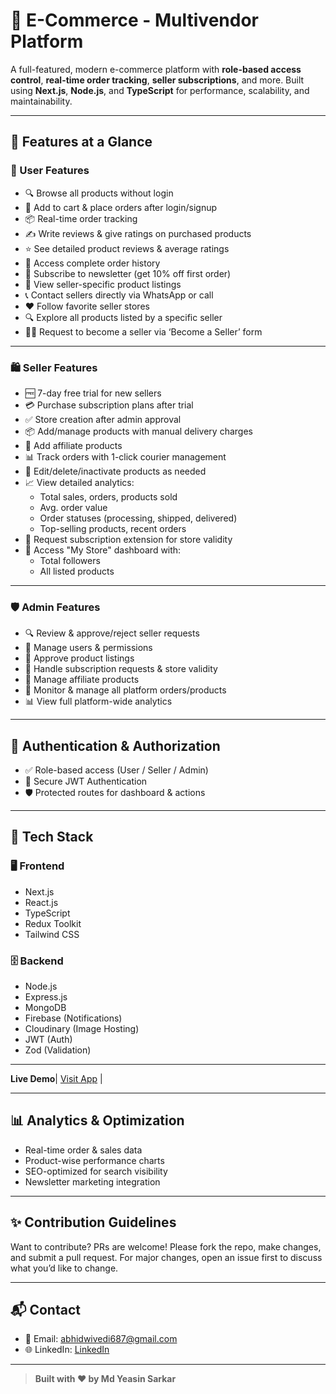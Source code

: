 # 🛒 E-Commerce - Multivendor Platform

A full-featured, modern e-commerce platform with **role-based access control**, **real-time order tracking**, **seller subscriptions**, and more. Built using **Next.js**, **Node.js**, and **TypeScript** for performance, scalability, and maintainability.

---

## 🚀 Features at a Glance

### 👤 User Features

- 🔍 Browse all products without login
- 🛒 Add to cart & place orders after login/signup
- 📦 Real-time order tracking
- ✍️ Write reviews & give ratings on purchased products
- ⭐ See detailed product reviews & average ratings
- 📜 Access complete order history
- 💌 Subscribe to newsletter (get 10% off first order)
- 🏪 View seller-specific product listings
- 📞 Contact sellers directly via WhatsApp or call
- ❤️ Follow favorite seller stores
- 🔍 Explore all products listed by a specific seller
- 🧑‍💼 Request to become a seller via ‘Become a Seller’ form

---

### 🛍️ Seller Features

- 🆓 7-day free trial for new sellers
- 💳 Purchase subscription plans after trial
- ✅ Store creation after admin approval
- 📦 Add/manage products with manual delivery charges
- 🔗 Add affiliate products
- 📊 Track orders with 1-click courier management
- 📝 Edit/delete/inactivate products as needed
- 📈 View detailed analytics:
  - Total sales, orders, products sold
  - Avg. order value
  - Order statuses (processing, shipped, delivered)
  - Top-selling products, recent orders
- 📅 Request subscription extension for store validity
- 🏪 Access "My Store" dashboard with:
  - Total followers
  - All listed products

---

### 🛡️ Admin Features

- 🔍 Review & approve/reject seller requests
- 👥 Manage users & permissions
- 🛒 Approve product listings
- 💼 Handle subscription requests & store validity
- 🔗 Manage affiliate products
- 🧾 Monitor & manage all platform orders/products
- 📊 View full platform-wide analytics

---

## 🔐 Authentication & Authorization

- ✅ Role-based access (User / Seller / Admin)
- 🔐 Secure JWT Authentication
- 🛡️ Protected routes for dashboard & actions

---

## 🧰 Tech Stack

### 🖥️ Frontend

- Next.js
- React.js
- TypeScript
- Redux Toolkit
- Tailwind CSS

### 🗄️ Backend

- Node.js
- Express.js
- MongoDB
- Firebase (Notifications)
- Cloudinary (Image Hosting)
- JWT (Auth)
- Zod (Validation)

---

**Live Demo**| [Visit App](https://api.studentmall.com) |

---

## 📊 Analytics & Optimization

- Real-time order & sales data
- Product-wise performance charts
- SEO-optimized for search visibility
- Newsletter marketing integration

---

## ✨ Contribution Guidelines

Want to contribute? PRs are welcome! Please fork the repo, make changes, and submit a pull request. For major changes, open an issue first to discuss what you’d like to change.

---

## 📬 Contact

- 📧 Email: [abhidwivedi687@gmail.com](mailto:abhidwivedi687@gmail.com)
- 🌐 LinkedIn: [LinkedIn](https://www.linkedin.com/in/md-yeasin-ys-a71388278/)

---

> **Built with ❤️ by Md Yeasin Sarkar**
